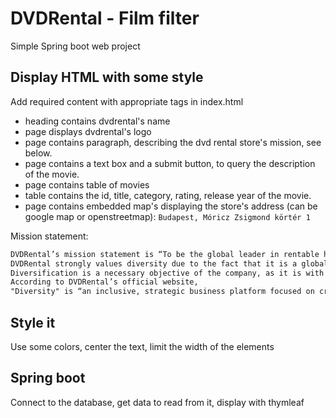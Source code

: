 # DVDRental - Film filter

Simple Spring boot web project

## Display HTML with some style

Add required content with appropriate tags in index.html

- heading contains dvdrental's name
- page displays dvdrental's logo
- page contains paragraph, describing the dvd rental store's mission, see below.
- page contains a text box and a submit button, to query the description of the movie.
- page contains table of movies
- table contains the id, title, category, rating, release year of the movie.
- page contains embedded map's displaying the store's address (can be google map or openstreetmap): `Budapest, Móricz Zsigmond körtér 1`


Mission statement:

```md
DVDRental’s mission statement is “To be the global leader in rentable home entertainment by providing outstanding service, selection, convenience and value.”
DVDRental strongly values diversity due to the fact that it is a global corporation and its workforce and customers are each very diverse, whom appreciate the importance of these facts.
Diversification is a necessary objective of the company, as it is with any major company in America if it wants to be as successful as possible.
According to DVDRental’s official website,
"Diversity" is “an inclusive, strategic business platform focused on creating a differentiating and sustainable competitive advantage.”
```

## Style it

Use some colors, center the text, limit the width of the elements

## Spring boot
Connect to the database, get data to read from it, display with thymleaf